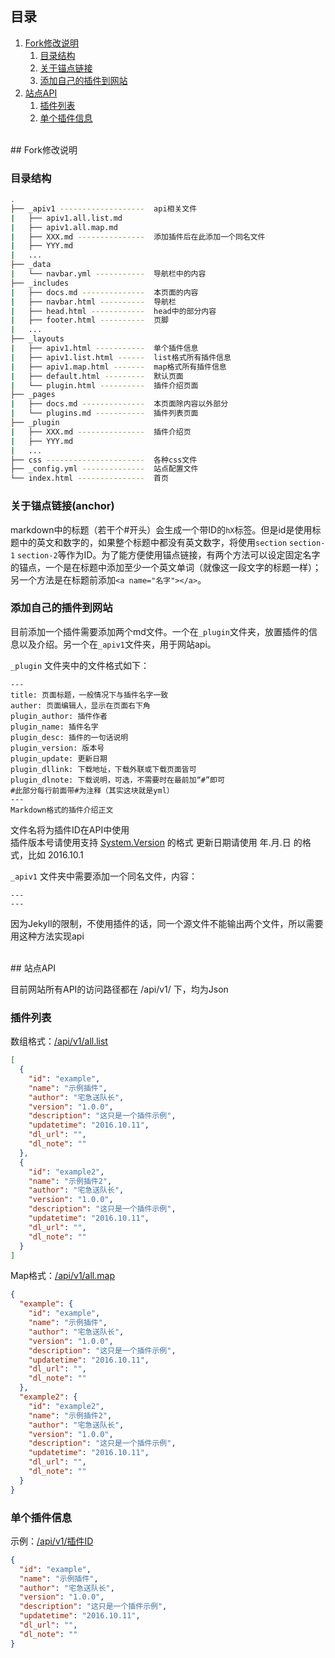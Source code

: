 ## <a name="menu"></a>目录
1. [Fork修改说明](#fork)
    1. [目录结构](#structure)
    2. [关于锚点链接](#anchor)
    3. [添加自己的插件到网站](#addplugin)
2. [站点API](#api)
    1. [插件列表](#pluginlist)
    2. [单个插件信息](#plugininfo)

<br/>
## Fork修改说明

### <a name="structure"></a>目录结构
```sh
.
├── _apiv1 -------------------  api相关文件
|   ├── apiv1.all.list.md
|   ├── apiv1.all.map.md
|   ├── XXX.md ---------------  添加插件后在此添加一个同名文件
|   ├── YYY.md
|   ...
├── _data
|   └── navbar.yml -----------  导航栏中的内容
├── _includes
|   ├── docs.md --------------  本页面的内容
|   ├── navbar.html ----------  导航栏
|   ├── head.html ------------  head中的部分内容
|   ├── footer.html ----------  页脚
|   ...
├── _layouts
|   ├── apiv1.html -----------  单个插件信息
|   ├── apiv1.list.html ------  list格式所有插件信息
|   ├── apiv1.map.html -------  map格式所有插件信息
|   ├── default.html ---------  默认页面
|   └── plugin.html ----------  插件介绍页面
├── _pages
|   ├── docs.md --------------  本页面除内容以外部分
|   └── plugins.md -----------  插件列表页面
├── _plugin
|   ├── XXX.md ---------------  插件介绍页
|   ├── YYY.md
|   ...
├── css ----------------------  各种css文件
├── _config.yml --------------  站点配置文件
└── index.html ---------------  首页
```

### 关于锚点链接(anchor)

markdown中的标题（若干个#开头）会生成一个带ID的```hX```标签。但是id是使用标题中的英文和数字的，如果整个标题中都没有英文数字，将使用```section``` ```section-1``` ```section-2```等作为ID。为了能方便使用锚点链接，有两个方法可以设定固定名字的锚点，一个是在标题中添加至少一个英文单词（就像这一段文字的标题一样）；另一个方法是在标题前添加```<a name="名字"></a>```。

### <a name="addplugin"></a>添加自己的插件到网站

目前添加一个插件需要添加两个md文件。一个在```_plugin```文件夹，放置插件的信息以及介绍。另一个在```_apiv1```文件夹，用于网站api。

```_plugin``` 文件夹中的文件格式如下：
```
---
title: 页面标题，一般情况下与插件名字一致
auther: 页面编辑人，显示在页面右下角
plugin_author: 插件作者
plugin_name: 插件名字
plugin_desc: 插件的一句话说明
plugin_version: 版本号
plugin_update: 更新日期
plugin_dllink: 下载地址，下载外联或下载页面皆可
plugin_dlnote: 下载说明，可选，不需要时在最前加“#”即可
#此部分每行前面带#为注释（其实这块就是yml）
---
Markdown格式的插件介绍正文
```
文件名将为插件ID在API中使用  
插件版本号请使用支持 [System.Version](https://msdn.microsoft.com/zh-cn/library/system.version(v=vs.110).aspx) 的格式  
更新日期请使用 年.月.日 的格式，比如 2016.10.1

```_apiv1``` 文件夹中需要添加一个同名文件，内容：
```
---
---
```
因为Jekyll的限制，不使用插件的话，同一个源文件不能输出两个文件，所以需要用这种方法实现api

<br/>
## 站点API

目前网站所有API的访问路径都在 /api/v1/ 下，均为Json

### <a name="pluginlist"></a>插件列表

数组格式：[/api/v1/all.list](/api/v1/all.list)
```json
[
  {
    "id": "example",
    "name": "示例插件",
    "author": "宅急送队长",
    "version": "1.0.0",
    "description": "这只是一个插件示例",
    "updatetime": "2016.10.11",
    "dl_url": "",
    "dl_note": ""
  },
  {
    "id": "example2",
    "name": "示例插件2",
    "author": "宅急送队长",
    "version": "1.0.0",
    "description": "这只是一个插件示例",
    "updatetime": "2016.10.11",
    "dl_url": "",
    "dl_note": ""
  }
]
```

Map格式：[/api/v1/all.map](/api/v1/all.map)
```json
{
  "example": {
    "id": "example",
    "name": "示例插件",
    "author": "宅急送队长",
    "version": "1.0.0",
    "description": "这只是一个插件示例",
    "updatetime": "2016.10.11",
    "dl_url": "",
    "dl_note": ""
  },
  "example2": {
    "id": "example2",
    "name": "示例插件2",
    "author": "宅急送队长",
    "version": "1.0.0",
    "description": "这只是一个插件示例",
    "updatetime": "2016.10.11",
    "dl_url": "",
    "dl_note": ""
  }
}
```

### <a name="plugininfo"></a>单个插件信息

示例：[/api/v1/插件ID](/api/v1/example)
```json
{
  "id": "example",
  "name": "示例插件",
  "author": "宅急送队长",
  "version": "1.0.0",
  "description": "这只是一个插件示例",
  "updatetime": "2016.10.11",
  "dl_url": "",
  "dl_note": ""
}
```
